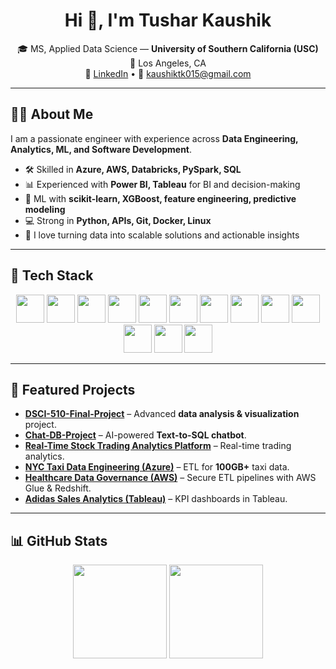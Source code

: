<!-- Banner (optional). Upload banner.png to this repo and replace path -->
<!-- <img src="./banner.png" width="100%" alt="Tushar Kaushik — Data Engineer / Analyst / ML Enthusiast"/> -->

<h1 align="center">Hi 👋, I'm Tushar Kaushik</h1>

<p align="center">
🎓 MS, Applied Data Science — <b>University of Southern California (USC)</b><br/>
📍 Los Angeles, CA<br/>
🔗 <a href="https://www.linkedin.com/in/tushar-kaushik-493a8115a/">LinkedIn</a> • 
📧 <a href="mailto:kaushiktk015@gmail.com">kaushiktk015@gmail.com</a>
</p>

---

## 👨‍💻 About Me
I am a passionate engineer with experience across **Data Engineering, Analytics, ML, and Software Development**.  
- 🛠 Skilled in **Azure, AWS, Databricks, PySpark, SQL**  
- 📊 Experienced with **Power BI, Tableau** for BI and decision-making  
- 🤖 ML with **scikit-learn, XGBoost, feature engineering, predictive modeling**  
- 💻 Strong in **Python, APIs, Git, Docker, Linux**  
- 🚀 I love turning data into scalable solutions and actionable insights  

---

## 🧰 Tech Stack
<p align="center">
  <a href="https://www.python.org"><img src="https://cdn.jsdelivr.net/gh/devicons/devicon/icons/python/python-original.svg" width="45" /></a>
  <a href="https://openjdk.org"><img src="https://cdn.jsdelivr.net/gh/devicons/devicon/icons/java/java-original.svg" width="45" /></a>
  <a href="https://www.postgresql.org"><img src="https://cdn.jsdelivr.net/gh/devicons/devicon/icons/postgresql/postgresql-original.svg" width="45" /></a>
  <a href="https://spark.apache.org"><img src="https://cdn.jsdelivr.net/gh/devicons/devicon/icons/apache/spark-original.svg" width="45" /></a>
  <a href="https://www.databricks.com"><img src="https://cdn.jsdelivr.net/gh/devicons/devicon/icons/databricks/databricks-original.svg" width="45" /></a>
  <a href="https://azure.microsoft.com"><img src="https://cdn.jsdelivr.net/gh/devicons/devicon/icons/azure/azure-original.svg" width="45" /></a>
  <a href="https://aws.amazon.com"><img src="https://cdn.jsdelivr.net/gh/devicons/devicon/icons/amazonwebservices/amazonwebservices-original.svg" width="45" /></a>
  <a href="https://pandas.pydata.org"><img src="https://cdn.jsdelivr.net/gh/devicons/devicon/icons/pandas/pandas-original.svg" width="45" /></a>
  <a href="https://numpy.org"><img src="https://cdn.jsdelivr.net/gh/devicons/devicon/icons/numpy/numpy-original.svg" width="45" /></a>
  <a href="https://scikit-learn.org"><img src="https://cdn.jsdelivr.net/gh/devicons/devicon/icons/scikitlearn/scikitlearn-original.svg" width="45" /></a>
  <a href="https://www.tableau.com"><img src="https://cdn.jsdelivr.net/gh/devicons/devicon/icons/tableau/tableau-original.svg" width="45" /></a>
  <a href="https://git-scm.com"><img src="https://cdn.jsdelivr.net/gh/devicons/devicon/icons/git/git-original.svg" width="45" /></a>
  <a href="https://www.linux.org"><img src="https://cdn.jsdelivr.net/gh/devicons/devicon/icons/linux/linux-original.svg" width="45" /></a>
</p>

---

## 📌 Featured Projects
- [**DSCI-510-Final-Project**](https://github.com/tkaushik015/DSCI-510-Final-Project) – Advanced **data analysis & visualization** project.  
- [**Chat-DB-Project**](https://github.com/tkaushik015/Chat-DB-Project-main) – AI-powered **Text-to-SQL chatbot**.  
- [**Real-Time Stock Trading Analytics Platform**](https://github.com/tkaushik015/Real-Time-Stock-Trading-Analytics-Platform) – Real-time trading analytics.  
- [**NYC Taxi Data Engineering (Azure)**](https://github.com/tkaushik015/NYC-TAXi-DataEngineering-Project) – ETL for **100GB+** taxi data.  
- [**Healthcare Data Governance (AWS)**](https://github.com/tkaushik015/Healthcare-Data-Governance-and-ETL-Optimization-Using-AWS) – Secure ETL pipelines with AWS Glue & Redshift.  
- [**Adidas Sales Analytics (Tableau)**](https://github.com/tkaushik015/Adidas-Sales-Performance-Analytics-Insights-Driven-Decision-Making-with-Tableau) – KPI dashboards in Tableau.  

---

## 📊 GitHub Stats
<p align="center">
<img src="https://github-readme-stats.vercel.app/api?username=tkaushik015&show_icons=true&theme=radical" height="150"/> 
<img src="https://github-readme-stats.vercel.app/api/top-langs/?username=tkaushik015&layout=compact&theme=radical" height="150"/>
</p>
